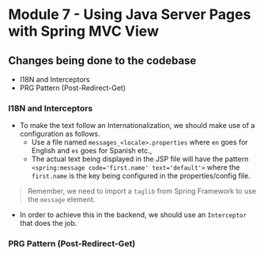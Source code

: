 # Module 7 - Using Java Server Pages with Spring MVC View

## Changes being done to the codebase

 * I18N and Interceptors
 * PRG Pattern (Post-Redirect-Get)
 
### I18N and Interceptors

 * To make the text follow an Internationalization, we should make use of 
 a configuration as follows.
   * Use a file named `messages_<locale>.properties` where `en` goes for English and `es` goes for Spanish etc.,
   * The actual text being displayed in the JSP file will have the pattern `<spring:message code='first.name' text='default'>` 
   where the `first.name` is the key being configured in the properties/config file.
   
> Remember, we need to import a `taglib` from Spring Framework to use the `message` element.

 * In order to achieve this in the backend, we should use an `Interceptor` that does the job.
 
 
### PRG Pattern (Post-Redirect-Get)